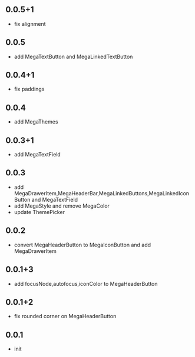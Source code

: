 ## 0.0.5+1

- fix alignment

## 0.0.5

- add MegaTextButton and MegaLinkedTextButton

## 0.0.4+1

- fix paddings

## 0.0.4

- add MegaThemes

## 0.0.3+1

- add MegaTextField 

## 0.0.3

- add MegaDrawerItem,MegaHeaderBar,MegaLinkedButtons,MegaLinkedIconButton and MegaTextField
- add MegaStyle and remove MegaColor
- update ThemePicker

## 0.0.2

- convert MegaHeaderButton to MegaIconButton and add MegaDrawerItem

## 0.0.1+3

- add focusNode,autofocus,iconColor to MegaHeaderButton

## 0.0.1+2

- fix rounded corner on MegaHeaderButton

## 0.0.1

- init
